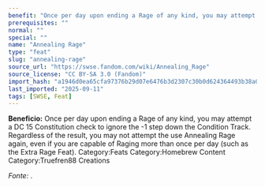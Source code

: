```yaml
---
benefit: "Once per day upon ending a Rage of any kind, you may attempt a DC 15 Constitution check to ignore the -1 step down the Condition Track. Regardless of the result, you may not attempt the use Annealing Rage again, even if you are capable of Raging more than once per day (such as the Extra Rage Feat). Category:Feats Category:Homebrew Content Category:Truefren88 Creations"
prerequisites: ""
normal: ""
special: ""
name: "Annealing Rage"
type: "feat"
slug: "annealing-rage"
source_url: "https://swse.fandom.com/wiki/Annealing_Rage"
source_license: "CC BY-SA 3.0 (Fandom)"
import_hash: "a1946d0ea65cfa97376b29d07e6476b3d2307c30b0d624364493b38a08d315da"
last_imported: "2025-09-11"
tags: [SWSE, Feat]
---
```

**Beneficio:** Once per day upon ending a Rage of any kind, you may attempt a DC 15 Constitution check to ignore the -1 step down the Condition Track. Regardless of the result, you may not attempt the use Annealing Rage again, even if you are capable of Raging more than once per day (such as the Extra Rage Feat). Category:Feats Category:Homebrew Content Category:Truefren88 Creations

*Fonte:* .